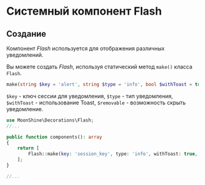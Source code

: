 # Системный компонент Flash

## Создание

Компонент *Flash* используется для отображения различных уведомлений.

Вы можете создать *Flash*, используя статический метод `make()` класса `Flash`.

```php
make(string $key = 'alert', string $type = 'info', bool $withToast = true, bool $removable = true)
```

`$key` - ключ сессии для уведомления,
`$type` - тип уведомления,
`$withToast` - использование Toast,
`$removable` - возможность скрыть уведомление.

```php
use MoonShine\Decorations\Flash;
//...

public function components(): array
{
    return [
        Flash::make(key: 'session_key', type: 'info', withToast: true, removable: true)
    ];
}

//...
```
